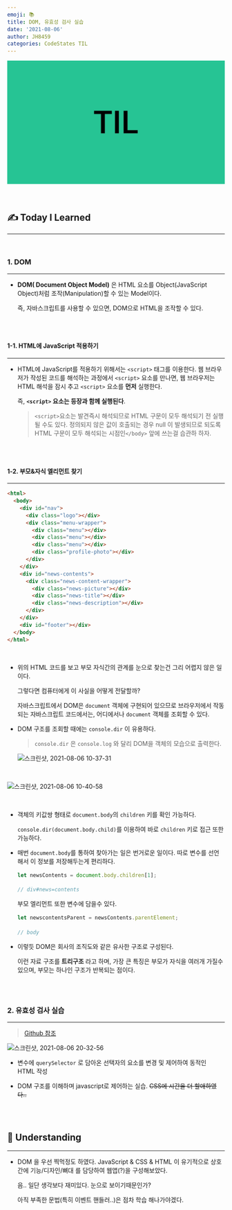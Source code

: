 ```yaml
---
emoji: 📚
title: DOM, 유효성 검사 실습
date: '2021-08-06'
author: JH8459
categories: CodeStates TIL
---
```


![github-blog.png](../../assets/common/TIL.jpeg)

<br>

## ✍️ **T**oday **I** **L**earned

---

<br>

### 1. DOM

---

- **DOM( Document Object Model)** 은 HTML 요소를 Object(JavaScript Object)처럼 조작(Manipulation)할 수 있는 Model이다.

  즉, 자바스크립트를 사용할 수 있으면, DOM으로 HTML을 조작할 수 있다.

<br>
<br>

#### 1-1. HTML에 JavaScript 적용하기

---

- HTML에 JavaScript를 적용하기 위해서는 `<script>` 태그를 이용한다. 웹 브라우저가 작성된 코드를 해석하는 과정에서 `<script>` 요소를 만나면, 웹 브라우저는 HTML 해석을 잠시 추고 `<script>` 요소를 **먼저** 실행한다.

  즉, **`<script>` 요소는 등장과 함께 실행된다**.

  > `<script>`요소는 발견즉시 해석되므로 HTML 구문이 모두 해석되기 전 실행될 수도 있다. 정의되지 않은 값이 호출되는 경우 null 이 발생되므로 되도록 HTML 구문이 모두 해석되는 시점인`</body>` 앞에 쓰는걸 습관하 하자.

<br>
<br>

#### 1-2. 부모&자식 엘리먼트 찾기

---

```html
<html>
  <body>
    <div id="nav">
      <div class="logo"></div>
      <div class="menu-wrapper">
        <div class="menu"></div>
        <div class="menu"></div>
        <div class="menu"></div>
        <div class="profile-photo"></div>
      </div>
    </div>
    <div id="news-contents">
      <div class="news-content-wrapper">
        <div class="news-picture"></div>
        <div class="news-title"></div>
        <div class="news-description"></div>
      </div>
    </div>
    <div id="footer"></div>
  </body>
</html>
```

<br>

- 위의 HTML 코드를 보고 부모 자식간의 관계를 눈으로 찾는건 그리 어렵지 않은 일이다.

  그렇다면 컴퓨터에게 이 사실을 어떻게 전달할까?

  자바스크립트에서 DOM은 `document` 객체에 구현되어 있으므로 브라우저에서 작동되는 자바스크립트 코드에서는, 어디에서나 `document` 객체를 조회할 수 있다.

- DOM 구조를 조회할 때에는 `console.dir` 이 유용하다.

  > `console.dir` 은 `console.log` 와 달리 DOM을 객체의 모습으로 출력한다.

  ![스크린샷, 2021-08-06 10-37-31](https://user-images.githubusercontent.com/83164003/128442805-9865b83d-6360-490e-811d-a964f7ef9380.png)

<br>

![스크린샷, 2021-08-06 10-40-58](https://user-images.githubusercontent.com/83164003/128443078-3de98c0d-901f-49ec-aa96-c3b70a8834d8.png)

<br>

- 객체의 키값쌍 형태로 `document.body`의 `children` 키를 확인 가능하다.

  `console.dir(document.body.child)`를 이용하여 바로 `children` 키로 접근 또한 가능하다.

- 매번 `document.body`를 통하여 찾아가는 일은 번거로운 일이다. 따로 변수를 선언해서 이 정보를 저장해두는게 편리하다.

  ```javascript
  let newsContents = document.body.children[1];

  // div#news=contents
  ```

  부모 엘리먼트 또한 변수에 담을수 있다.

  ```javascript
  let newscontentsParent = newsContents.parentElement;

  // body
  ```

- 이렇듯 DOM은 회사의 조직도와 같은 유사한 구조로 구성된다.

  이런 자료 구조를 **트리구조** 라고 하며, 가장 큰 특징은 부모가 자식을 여러개 가질수 있으며, 부모는 하나인 구조가 반복되는 점이다.

<br>
<br>

### 2. 유효성 검사 실습

---

> <a href="https://github.com/JH8459/im-sprint-validation-check" target="_blank"> Github 참조 </a>

![스크린샷, 2021-08-06 20-32-56](https://user-images.githubusercontent.com/83164003/128504541-67ae5947-c43d-4e7d-9ac0-91c9a678e9c5.png)

- 변수에 `querySelector` 로 담아온 선택자의 요소를 변경 및 제어하여 동적인 HTML 작성

- DOM 구조를 이해하며 javascript로 제어하는 실습. ~~CSS에 시간을 더 할애하였다..~~

<br>
<br>

## 🤔 Understanding

---

- DOM 을 우선 찍먹정도 하였다. JavaScript & CSS & HTML 이 유기적으로 상호간에 기능/디자인/뼈대 를 담당하여 웹앱(?)을 구성해보았다.

  음.. 일단 생각보다 재미있다. 눈으로 보이기때문인가?

  아직 부족한 문법(특히 이벤트 핸들러..)은 점차 학습 해나가야겠다.

<br>
<br>

```toc

```

